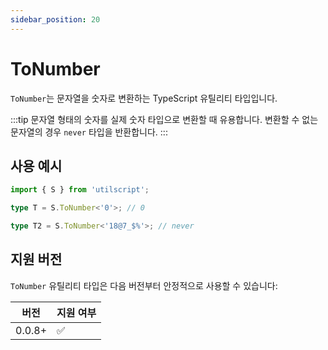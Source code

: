 ```yaml
---
sidebar_position: 20
---
```


# ToNumber

`ToNumber`는 문자열을 숫자로 변환하는 TypeScript 유틸리티 타입입니다.

:::tip
문자열 형태의 숫자를 실제 숫자 타입으로 변환할 때 유용합니다. 변환할 수 없는 문자열의 경우 `never` 타입을 반환합니다.
:::

## 사용 예시

```ts
import { S } from 'utilscript';

type T = S.ToNumber<'0'>; // 0

type T2 = S.ToNumber<'18@7_$%'>; // never
```

## 지원 버전

`ToNumber` 유틸리티 타입은 다음 버전부터 안정적으로 사용할 수 있습니다:

| 버전   | 지원 여부 |
| ------ | --------- |
| 0.0.8+ | ✅        |
